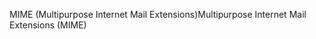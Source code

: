 <span data-ttu-id="df9de-101">MIME (Multipurpose Internet Mail Extensions)</span><span class="sxs-lookup"><span data-stu-id="df9de-101">Multipurpose Internet Mail Extensions (MIME)</span></span>